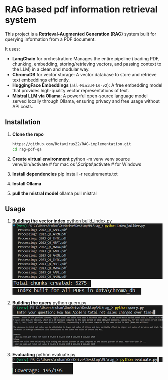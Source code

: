 # RAG based pdf information retrieval system

This project is a **Retrieval-Augmented Generation (RAG)** system built for querying information from a PDF document.

It uses:

- **LangChain** for orchestration: Manages the entire pipeline (loading PDF, chunking, embedding, storing/retrieving vectors, and passing context to the LLM) in a clean and modular way.
- **ChromaDB** for vector storage: A vector database to store and retrieve text embeddings efficiently.
- **HuggingFace Embeddings** (`all-MiniLM-L6-v2`): A free embedding model that provides high-quality vector representations of text.
- **Mistral LLM via Ollama**: A powerful open-source language model served locally through Ollama, ensuring privacy and free usage without API costs.

## Installation

1. **Clone the repo**

   ```bash
   https://github.com/Rotavirus22/RAG-implementation.git
   cd rag-pdf-qa

   ```

2. **Create virtual environment**
   python -m venv venv
   source venv/bin/activate # for mac os
   \Scripts\activate # for Windows

3. **Install dependencies**
   pip install -r requirements.txt

4. **Install Ollama**
5. **pull the mistral model**
   ollama pull mistral

## Usage

1. **Building the vector index**
   python build_index.py
   ![Output Screenshot1](images/index1.png)
   ![Output Screenshot2](images/index2.png)
   ![Output Screenshot3](images/index3.png)

2. **Building the query**
   python query.py
   ![Output Screenshot4](images/query1.png)
   ![Output Screenshot5](images/query2.png)

3. **Evaluating**
   python evaluate.py
   ![Output Screenshot6](images/eval1.png)
   ![Output Screenshot7](images/eval2.png)
